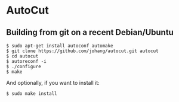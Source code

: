 # AutoCut

## Building from git on a recent Debian/Ubuntu

    $ sudo apt-get install autoconf automake
    $ git clone https://github.com/johang/autocut.git autocut
    $ cd autocut
    $ autoreconf -i
    $ ./configure
    $ make

And optionally, if you want to install it:

    $ sudo make install
